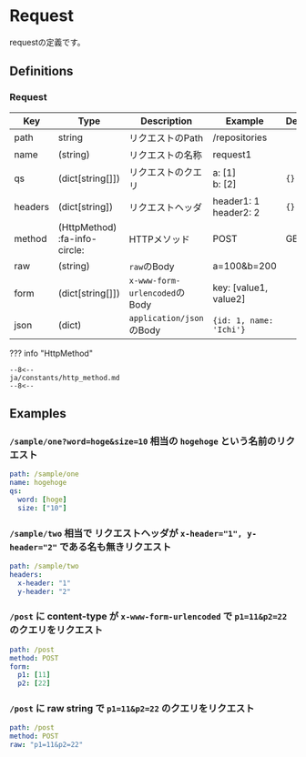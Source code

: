 Request
=======

requestの定義です。

Definitions
-----------

### Request

| Key     | Type                          | Description                   | Example                  | Default |
| ------- | ----------------------------- | ----------------------------- | ------------------------ | ------- |
| path    | string                        | リクエストのPath              | /repositories            |         |
| name    | (string)                      | リクエストの名称              | request1                 |         |
| qs      | (dict[string[]])              | リクエストのクエリ            | a: [1]<br>b: [2]         | `{}`    |
| headers | (dict[string])                | リクエストヘッダ              | header1: 1<br>header2: 2 | `{}`    |
| method  | (HttpMethod) :fa-info-circle: | HTTPメソッド                  | POST                     | GET     |
| raw     | (string)                      | `raw`のBody                   | a=100&b=200              |         |
| form    | (dict[string[]])              | `x-www-form-urlencoded`のBody | key: [value1, value2]    |         |
| json    | (dict)                        | `application/json`のBody      | `{id: 1, name: 'Ichi'}`  |         |

??? info "HttpMethod"

    --8<--
    ja/constants/http_method.md
    --8<--


Examples
--------

### `/sample/one?word=hoge&size=10` 相当の `hogehoge` という名前のリクエスト

```yml
path: /sample/one
name: hogehoge
qs:
  word: [hoge]
  size: ["10"]
```

### `/sample/two` 相当で リクエストヘッダが `x-header="1", y-header="2"` である名も無きリクエスト

```yml
path: /sample/two
headers:
  x-header: "1"
  y-header: "2"
```

### `/post` に content-type が `x-www-form-urlencoded` で `p1=11&p2=22` のクエリをリクエスト

```yml
path: /post
method: POST
form:
  p1: [11]
  p2: [22]
```

### `/post` に raw string で `p1=11&p2=22` のクエリをリクエスト

```yml
path: /post
method: POST
raw: "p1=11&p2=22"
```
